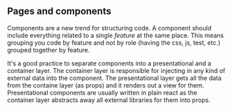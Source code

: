 ## Pages and components

Components are a new trend for structuring code. A component should include everything related to a single _feature_ at the same place. This means grouping you code by feature and not by role (having the css, js, test, etc.) grouped together by feature.

It's a good practice to separate components into a presentational and a container layer. The container layer is responsible for injecting in any kind of external data into the component. The presentational layer gets all the data from the containe layer (as props) and it renders out a view for them. Presentational components are usually written in plain react as the container layer abstracts away all external libraries for them into props.
